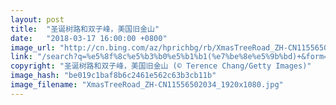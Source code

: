 ```yaml
---
layout: post
title:  "圣诞树路和双子峰，美国旧金山"
date:   "2018-03-17 16:00:00 +0800"
image_url: "http://cn.bing.com/az/hprichbg/rb/XmasTreeRoad_ZH-CN11556502034_1920x1080.jpg"
link: "/search?q=%e5%8f%8c%e5%b3%b0%e5%b1%b1(%e7%be%8e%e5%9b%bd)+&form=hpcapt&mkt=zh-cn"
copyright: "圣诞树路和双子峰，美国旧金山 (© Terence Chang/Getty Images)"
image_hash: "be019c1baf8b6c2461e562c63b3cb11b"
image_filename: "XmasTreeRoad_ZH-CN11556502034_1920x1080.jpg"
---
```

